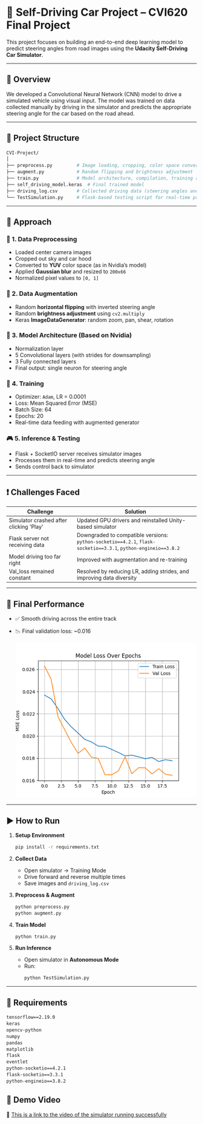 # 🧠 Self-Driving Car Project – CVI620 Final Project

This project focuses on building an end-to-end deep learning model to predict steering angles from road images using the **Udacity Self-Driving Car Simulator**.

---

## 🚗 Overview

We developed a Convolutional Neural Network (CNN) model to drive a simulated vehicle using visual input. The model was trained on data collected manually by driving in the simulator and predicts the appropriate steering angle for the car based on the road ahead.

---

## 📂 Project Structure

```bash
CVI-Project/
│
├── preprocess.py         # Image loading, cropping, color space conversion, normalization
├── augment.py            # Random flipping and brightness adjustment
├── train.py              # Model architecture, compilation, training and saving
├── self_driving_model.keras  # Final trained model
├── driving_log.csv       # Collected driving data (steering angles and image paths)
└── TestSimulation.py     # Flask-based testing script for real-time prediction
```

---

## 🔧 Approach

### 🧼 1. Data Preprocessing
- Loaded center camera images
- Cropped out sky and car hood
- Converted to **YUV** color space (as in Nvidia’s model)
- Applied **Gaussian blur** and resized to `200x66`
- Normalized pixel values to `[0, 1]`

### 🎨 2. Data Augmentation
- Random **horizontal flipping** with inverted steering angle
- Random **brightness adjustment** using `cv2.multiply`
- Keras **ImageDataGenerator**: random zoom, pan, shear, rotation

### 🧠 3. Model Architecture (Based on Nvidia)
- Normalization layer
- 5 Convolutional layers (with strides for downsampling)
- 3 Fully connected layers
- Final output: single neuron for steering angle

### 🧪 4. Training
- Optimizer: `Adam`, LR = 0.0001
- Loss: Mean Squared Error (MSE)
- Batch Size: 64
- Epochs: 20
- Real-time data feeding with augmented generator

### 🎮 5. Inference & Testing
- Flask + SocketIO server receives simulator images
- Processes them in real-time and predicts steering angle
- Sends control back to simulator

---

## ❗ Challenges Faced

| Challenge | Solution |
|----------|----------|
| Simulator crashed after clicking 'Play' | Updated GPU drivers and reinstalled Unity-based simulator |
| Flask server not receiving data | Downgraded to compatible versions:<br> `python-socketio==4.2.1`, `flask-socketio==3.3.1`, `python-engineio==3.8.2` |
| Model driving too far right | Improved with augmentation and re-training |
| Val_loss remained constant | Resolved by reducing LR, adding strides, and improving data diversity |

---

## 🧪 Final Performance

- ✅ Smooth driving across the entire track
- 📉 Final validation loss: ~0.016

   ![Loss Curve](lossVSepochs.png)

---

## ▶️ How to Run

1. **Setup Environment**
   ```bash
   pip install -r requirements.txt
   ```

2. **Collect Data**
   - Open simulator → Training Mode
   - Drive forward and reverse multiple times
   - Save images and `driving_log.csv`

3. **Preprocess & Augment**
   ```bash
   python preprocess.py
   python augment.py
   ```

4. **Train Model**
   ```bash
   python train.py
   ```

5. **Run Inference**
   - Open simulator in **Autonomous Mode**
   - Run:
     ```bash
     python TestSimulation.py
     ```

---

## 🧠 Requirements

```txt
tensorflow==2.19.0
keras
opencv-python
numpy
pandas
matplotlib
flask
eventlet
python-socketio==4.2.1
flask-socketio==3.3.1
python-engineio==3.8.2
```

## 📸 Demo Video

🎥 [This is a link to the video of the simulator running successfully](https://youtu.be/Go95WpndmPU)
